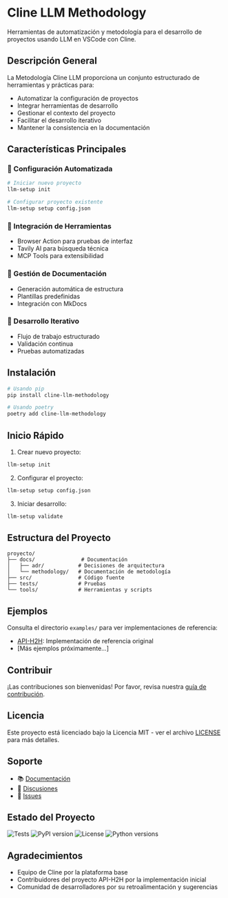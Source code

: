 # Cline LLM Methodology

Herramientas de automatización y metodología para el desarrollo de proyectos usando LLM en VSCode con Cline.

## Descripción General

La Metodología Cline LLM proporciona un conjunto estructurado de herramientas y prácticas para:

- Automatizar la configuración de proyectos
- Integrar herramientas de desarrollo
- Gestionar el contexto del proyecto
- Facilitar el desarrollo iterativo
- Mantener la consistencia en la documentación

## Características Principales

### 🚀 Configuración Automatizada

```bash
# Iniciar nuevo proyecto
llm-setup init

# Configurar proyecto existente
llm-setup setup config.json
```

### 🔧 Integración de Herramientas

- Browser Action para pruebas de interfaz
- Tavily AI para búsqueda técnica
- MCP Tools para extensibilidad

### 📝 Gestión de Documentación

- Generación automática de estructura
- Plantillas predefinidas
- Integración con MkDocs

### 🔄 Desarrollo Iterativo

- Flujo de trabajo estructurado
- Validación continua
- Pruebas automatizadas

## Instalación

```bash
# Usando pip
pip install cline-llm-methodology

# Usando poetry
poetry add cline-llm-methodology
```

## Inicio Rápido

1. Crear nuevo proyecto:
```bash
llm-setup init
```

2. Configurar el proyecto:
```bash
llm-setup setup config.json
```

3. Iniciar desarrollo:
```bash
llm-setup validate
```

## Estructura del Proyecto

```
proyecto/
├── docs/               # Documentación
│   ├── adr/           # Decisiones de arquitectura
│   └── methodology/   # Documentación de metodología
├── src/               # Código fuente
├── tests/             # Pruebas
└── tools/             # Herramientas y scripts
```

## Ejemplos

Consulta el directorio `examples/` para ver implementaciones de referencia:

- [API-H2H](examples/api_h2h.md): Implementación de referencia original
- [Más ejemplos próximamente...]

## Contribuir

¡Las contribuciones son bienvenidas! Por favor, revisa nuestra [guía de contribución](contributing/guidelines.md).

## Licencia

Este proyecto está licenciado bajo la Licencia MIT - ver el archivo [LICENSE](https://github.com/jivagrisma/cline-llm-methodology/blob/main/LICENSE) para más detalles.

## Soporte

- 📚 [Documentación](https://jivagrisma.github.io/cline-llm-methodology)
- 💬 [Discusiones](https://github.com/jivagrisma/cline-llm-methodology/discussions)
- 🐛 [Issues](https://github.com/jivagrisma/cline-llm-methodology/issues)

## Estado del Proyecto

![Tests](https://github.com/jivagrisma/cline-llm-methodology/workflows/CI/badge.svg)
![PyPI version](https://badge.fury.io/py/cline-llm-methodology.svg)
![License](https://img.shields.io/github/license/jivagrisma/cline-llm-methodology)
![Python versions](https://img.shields.io/pypi/pyversions/cline-llm-methodology.svg)

## Agradecimientos

- Equipo de Cline por la plataforma base
- Contribuidores del proyecto API-H2H por la implementación inicial
- Comunidad de desarrolladores por su retroalimentación y sugerencias